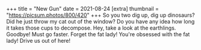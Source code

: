 +++
title = "New Gun"
date = 2021-08-24
[extra]
thumbnail = "https://picsum.photos/800/420"
+++
So you two dig up, dig up dinosaurs? Did he just throw my cat out of the window? Do you have any idea how long it takes those cups to decompose. Hey, take a look at the earthlings. Goodbye! Must go faster. Forget the fat lady! You're obsessed with the fat lady! Drive us out of here!
